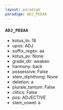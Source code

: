 ```yaml
---
layout: paradigm
paradigm: ADJ_PEEAA
---
```

### ` ADJ_PEEAA `


* kotus_tn: 18
* upos: ADJ
* suffix_regex: aa
* kotus_av: None
* grade_dir: weaken
* harmony: back
* possessive: False
* stem_diphthong: None
* deletion: a
* plurale_tantum: False
* clitics: False
* pos: ADJECTIVE
* stem_vowel: a

